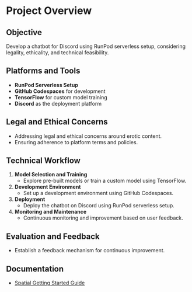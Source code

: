 # Project Overview

## Objective
Develop a chatbot for Discord using RunPod serverless setup, considering legality, ethicality, and technical feasibility.

## Platforms and Tools
- **RunPod Serverless Setup**
- **GitHub Codespaces** for development
- **TensorFlow** for custom model training
- **Discord** as the deployment platform

## Legal and Ethical Concerns
- Addressing legal and ethical concerns around erotic content.
- Ensuring adherence to platform terms and policies.

## Technical Workflow
1. **Model Selection and Training**
   - Explore pre-built models or train a custom model using TensorFlow.
2. **Development Environment**
   - Set up a development environment using GitHub Codespaces.
3. **Deployment**
   - Deploy the chatbot on Discord using RunPod serverless setup.
4. **Monitoring and Maintenance**
   - Continuous monitoring and improvement based on user feedback.

## Evaluation and Feedback
- Establish a feedback mechanism for continuous improvement.

## Documentation
- [Spatial Getting Started Guide](https://docs.spatial.io/getting-started)

